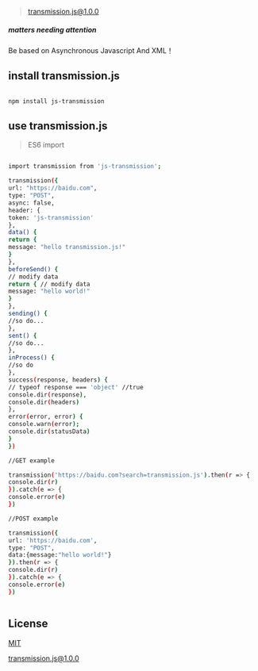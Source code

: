 > transmission.js@1.0.0

##### matters needing attention

Be based on Asynchronous Javascript And XML！

## install transmission.js

```bash

npm install js-transmission

```

## use transmission.js

> ES6 import

``` bash

import transmission from 'js-transmission';

transmission({
url: "https://baidu.com",
type: "POST",
async: false,
header: {
token: 'js-transmission'
},
data() {
return {
message: "hello transmission.js!"
}
},
beforeSend() {
// modify data
return { // modify data
message: "hello world!"
}
},
sending() {
//so do...
},
sent() {
//so do...
},
inProcess() {
//so do
},
success(response, headers) {
// typeof response === 'object' //true
console.dir(response),
console.dir(headers)
},
error(error, error) {
console.warn(error);
console.dir(statusData)
}
})

//GET example

transmission('https://baidu.com?search=transmission.js').then(r => {
console.dir(r)
}).catch(e => {
console.error(e)
})

//POST example

transmission({
url: 'https://baidu.com',
type: "POST",
data:{message:"hello world!"}
}).then(r => {
console.dir(r)
}).catch(e => {
console.error(e)
})



```
##  License

[MIT](http://opensource.org/licenses/MIT)

[transmission.js@1.0.0](https://github.com/noteScript/js-transmission.git)
